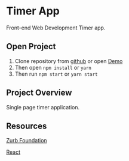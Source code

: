 
# Timer App

Front-end Web Development Timer app. 

## Open Project

1. Clone repository from [github](  https://github.com/ajames20/freecodecamp/tree/master/weather
) or open [Demo](https://alert-force.surge.sh/)
1. Then open `npm install` or `yarn`
1. Then run `npm start` or `yarn start`

## Project Overview
Single page timer application. 

## Resources

[Zurb Foundation](https://http://foundation.zurb.com/)

[React](https://facebook.github.io/react/)

